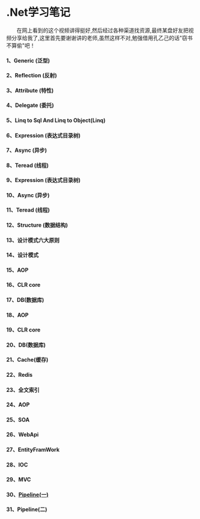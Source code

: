  # .Net学习笔记
 
 &nbsp;&nbsp;&nbsp;&nbsp;&nbsp;&nbsp;&nbsp;在网上看到的这个视频讲得挺好,然后经过各种渠道找资源,最终某盘好友把视频分享给我了,这里首先要谢谢讲的老师,虽然这样不对,勉强借用孔乙己的话"窃书不算偷"吧！
 
 #### 1、Generic (泛型)
 #### 2、Reflection (反射)
 #### 3、Attribute (特性)
 #### 4、Delegate (委托)
 #### 5、Linq to Sql And Linq to Object(Linq)
 #### 6、Expression (表达式目录树)
 #### 7、Async (异步)
 #### 8、Teread (线程)
 #### 9、Expression (表达式目录树)
 #### 10、Async (异步)
 #### 11、Teread (线程)
 #### 12、Structure (数据结构)
 #### 13、设计模式六大原则
 #### 14、设计模式
 #### 15、AOP 
 #### 16、CLR core
 #### 17、DB(数据库)
 #### 18、AOP 
 #### 19、CLR core
 #### 20、DB(数据库)
 #### 21、Cache(缓存)
 #### 22、Redis
 #### 23、全文索引
 #### 24、AOP 
 #### 25、SOA
 #### 26、WebApi
 #### 27、EntityFramWork 
 #### 28、IOC
 #### 29、MVC
 #### 30、[Pipeline(一)](https://github.com/yuxl01/read-Notes/blob/master/vedio/.Net%E9%AB%98%E7%BA%A7/Pipeline-1.md)
 #### 31、Pipeline(二)
